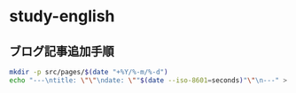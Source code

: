 # study-english

## ブログ記事追加手順

```bash
mkdir -p src/pages/$(date "+%Y/%-m/%-d")
echo "---\ntitle: \"\"\ndate: \""$(date --iso-8601=seconds)"\"\n---" > src/pages/$(date "+%Y/%-m/%-d")/filename.md
```
